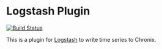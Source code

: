 # Logstash Plugin

[![Build Status](https://travis-ci.org/ChronixDB/chronix.logstash.svg?branch=master)](https://travis-ci.org/ChronixDB/chronix.logstash)

This is a plugin for [Logstash](https://github.com/elastic/logstash) to write time series to Chronix.